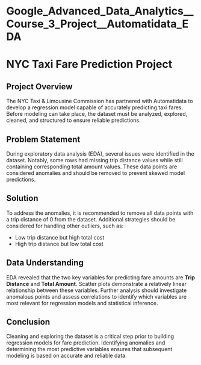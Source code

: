 # Google_Advanced_Data_Analytics__Course_3_Project__Automatidata_EDA

# NYC Taxi Fare Prediction Project
## Project Overview
The NYC Taxi & Limousine Commission has partnered with Automatidata to develop a regression model capable of accurately predicting taxi fares. Before modeling can take place, the dataset must be analyzed, explored, cleaned, and structured to ensure reliable predictions.

## Problem Statement
During exploratory data analysis (EDA), several issues were identified in the dataset. Notably, some rows had missing trip distance values while still containing corresponding total amount values. These data points are considered anomalies and should be removed to prevent skewed model predictions.

## Solution
To address the anomalies, it is recommended to remove all data points with a trip distance of 0 from the dataset. Additional strategies should be considered for handling other outliers, such as:  
- Low trip distance but high total cost  
- High trip distance but low total cost  

## Data Understanding
EDA revealed that the two key variables for predicting fare amounts are **Trip Distance** and **Total Amount**. Scatter plots demonstrate a relatively linear relationship between these variables. Further analysis should investigate anomalous points and assess correlations to identify which variables are most relevant for regression models and statistical inference.

## Conclusion
Cleaning and exploring the dataset is a critical step prior to building regression models for fare prediction. Identifying anomalies and determining the most predictive variables ensures that subsequent modeling is based on accurate and reliable data.
